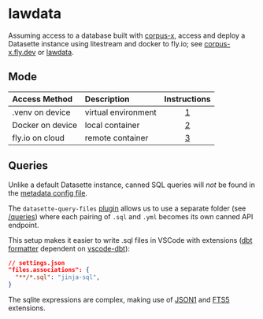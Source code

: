 # lawdata

Assuming access to a database built with [corpus-x](https://github.com/justmars/corpus-x), access and deploy a Datasette instance using litestream and docker to fly.io; see [corpus-x.fly.dev](https://corpus-x.fly.dev) or [lawdata](https://lawdata.xyz).

## Mode

Access Method | Description | Instructions
:--|:--|:--:
.venv on device | virtual environment | [1](./docs/1-unsecured.md)
Docker on device | local container | [2](./docs/2-secure-local.md)
fly.io on cloud | remote container  | [3](./docs/3-secure-fly.md)

## Queries

Unlike a default Datasette instance, canned SQL queries will _not_ be found in the [metadata config file](etc/metadata.yml).

The `datasette-query-files` [plugin](https://github.com/eyeseast/datasette-query-files) allows us to use a separate folder (see [/queries](/queries/)) where each pairing of `.sql` and `.yml` becomes its own canned API endpoint.

This setup makes it easier to write .sql files in VSCode with extensions ([dbt formatter](https://github.com/henriblancke/vscode-dbt-formatter) dependent on [vscode-dbt](https://github.com/bastienboutonnet/vscode-dbt.git)):

```json
// settings.json
"files.associations": {
  "**/*.sql": "jinja-sql",
}
```

The sqlite expressions are complex, making use of [JSON1](https://www.sqlite.org/json1.html) and [FTS5](https://www.sqlite.org/fts5.html) extensions.
